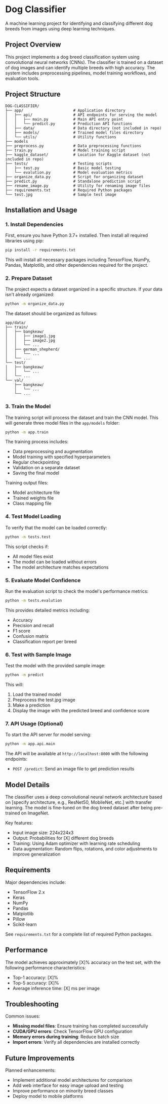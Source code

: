 # Dog Classifier

A machine learning project for identifying and classifying different dog breeds from images using deep learning techniques.

## Project Overview

This project implements a dog breed classification system using convolutional neural networks (CNNs). The classifier is trained on a dataset of dog images and can identify multiple breeds with high accuracy. The system includes preprocessing pipelines, model training workflows, and evaluation tools.

## Project Structure

```
DOG-CLASSIFIER/
├── app/                      # Application directory
│   ├── api/                  # API endpoints for serving the model
│   │   ├── main.py           # Main API entry point
│   │   └── predict.py        # Prediction API functions
│   ├── data/                 # Data directory (not included in repo)
│   ├── models/               # Trained model files directory
│   └── utils/                # Utility functions
├── models                    
├── preprocess.py             # Data preprocessing functions
├── train.py                  # Model training script
├── kaggle_dataset/           # Location for Kaggle dataset (not included in repo)
├── tests/                    # Testing scripts
│   ├── test.py               # Basic model testing
│   └── evalution.py          # Model evaluation metrics
├── organize_data.py          # Script for organizing dataset
├── predict.py                # Standalone prediction script
├── rename_image.py           # Utility for renaming image files
├── requirements.txt          # Required Python packages
└── test.jpg                  # Sample test image
```

## Installation and Usage

### 1. Install Dependencies

First, ensure you have Python 3.7+ installed. Then install all required libraries using pip:

```bash
pip install -r requirements.txt
```

This will install all necessary packages including TensorFlow, NumPy, Pandas, Matplotlib, and other dependencies required for the project.

### 2. Prepare Dataset

The project expects a dataset organized in a specific structure. If your data isn't already organized:

```bash
python -m organize_data.py
```

The dataset should be organized as follows:
```
app/data/
├── train/
│   ├── bangkeaw/
│   │   ├── image1.jpg
│   │   ├── image2.jpg
│   │   └── ...
│   ├── german_shepherd/
│   │   └── ...
│   └── ...
└── test/
│   ├── bangkeaw/
│   │   └── ...
│   └── ...
└── val/
    ├── bangkeaw/
    │   └── ...
    └── ...
```

### 3. Train the Model

The training script will process the dataset and train the CNN model. This will generate three model files in the `app/models` folder:

```bash
python -m app.train
```

The training process includes:
- Data preprocessing and augmentation
- Model training with specified hyperparameters
- Regular checkpointing
- Validation on a separate dataset
- Saving the final model

Training output files:
- Model architecture file
- Trained weights file
- Class mapping file

### 4. Test Model Loading

To verify that the model can be loaded correctly:

```bash
python -m tests.test
```

This script checks if:
- All model files exist
- The model can be loaded without errors
- The model architecture matches expectations

### 5. Evaluate Model Confidence

Run the evaluation script to check the model's performance metrics:

```bash
python -m tests.evalution
```

This provides detailed metrics including:
- Accuracy
- Precision and recall
- F1 score
- Confusion matrix
- Classification report per breed

### 6. Test with Sample Image

Test the model with the provided sample image:

```bash
python -m predict
```

This will:
1. Load the trained model
2. Preprocess the test.jpg image
3. Make a prediction
4. Display the image with the predicted breed and confidence score

### 7. API Usage (Optional)

To start the API server for model serving:

```bash
python -m app.api.main
```

The API will be available at `http://localhost:8000` with the following endpoints:
- `POST /predict`: Send an image file to get prediction results

## Model Details

The classifier uses a deep convolutional neural network architecture based on [specify architecture, e.g., ResNet50, MobileNet, etc.] with transfer learning. The model is fine-tuned on the dog breed dataset after being pre-trained on ImageNet.

Key features:
- Input image size: 224x224x3
- Output: Probabilities for [X] different dog breeds
- Training: Using Adam optimizer with learning rate scheduling
- Data augmentation: Random flips, rotations, and color adjustments to improve generalization

## Requirements

Major dependencies include:
- TensorFlow 2.x
- Keras
- NumPy
- Pandas
- Matplotlib
- Pillow
- Scikit-learn

See `requirements.txt` for a complete list of required Python packages.

## Performance

The model achieves approximately [X]% accuracy on the test set, with the following performance characteristics:
- Top-1 accuracy: [X]%
- Top-5 accuracy: [X]%
- Average inference time: [X] ms per image

## Troubleshooting

Common issues:
- **Missing model files**: Ensure training has completed successfully
- **CUDA/GPU errors**: Check TensorFlow GPU configuration
- **Memory errors during training**: Reduce batch size
- **Import errors**: Verify all dependencies are installed correctly

## Future Improvements

Planned enhancements:
- Implement additional model architectures for comparison
- Add web interface for easy image upload and testing
- Improve performance on minority breed classes
- Deploy model to mobile platforms
